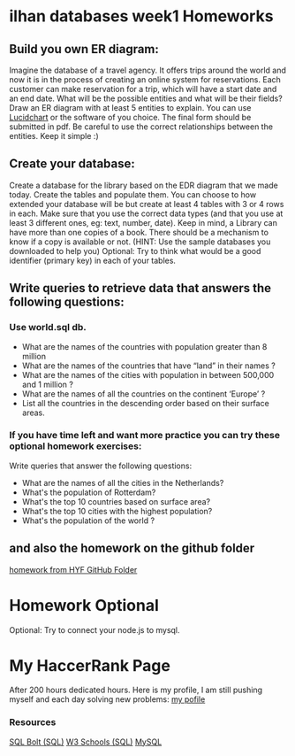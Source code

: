 # ilhan databases week1 Homeworks

## Build you own ER diagram:

Imagine the database of a travel agency. It offers trips around the world and now it is in the process of creating an online system for reservations. Each customer can make reservation for a trip, which will have a start date and an end date. What will be the possible entities and what will be their fields? Draw an ER diagram with at least 5 entities to explain.
You can use [Lucidchart](https://www.lucidchart.com/pages/) or the software of you choice. The final form should be submitted in pdf. Be careful to use the correct relationships between the entities. Keep it simple :)

## Create your database:

Create a database for the library based on the EDR diagram that we made today. Create the tables and populate them. You can choose to how extended your database will be but create at least 4 tables with 3 or 4 rows in each. Make sure that you use the correct data types (and that you use at least 3 different ones, eg: text, number, date). Keep in mind, a Library can have more than one copies of a book. There should be a mechanism to know if a copy is available or not. (HINT: Use the sample databases you downloaded to help you)
Optional: Try to think what would be a good identifier (primary key) in each of your tables.

## Write queries to retrieve data that answers the following questions:

### Use world.sql db.

- What are the names of the countries with population greater than 8 million
- What are the names of the countries that have “land” in their names ?
- What are the names of the cities with population in between 500,000 and 1 million ?
- What are the names of all the countries on the continent ‘Europe’ ?
- List all the countries in the descending order based on their surface areas.

### If you have time left and want more practice you can try these optional homework exercises:

Write queries that answer the following questions:

- What are the names of all the cities in the Netherlands?
- What's the population of Rotterdam?
- What's the top 10 countries based on surface area?
- What's the top 10 cities with the highest population?
- What's the population of the world ?

## and also the homework on the github folder

[homework from HYF GitHub Folder](https://github.com/HackYourFutureBelgium/databases/tree/master/week-1-homework)

# Homework Optional

Optional: Try to connect your node.js to mysql.

# My HaccerRank Page

After 200 hours dedicated hours. Here is my profile, I am still pushing myself and each day solving new problems: [my pofile](https://www.hackerrank.com/ikoral)

### Resources

[SQL Bolt (SQL)](https://sqlbolt.com/)
[W3 Schools (SQL)](https://www.w3schools.com/sql/)
[MySQL](https://www.tutorialspoint.com/mysql/mysql-introduction.htm)
